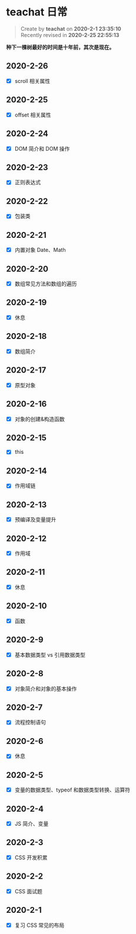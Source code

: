 # teachat 日常

> Create by **teachat** on **2020-2-1 23:35:10**  
> Recently revised in **2020-2-25 22:55:13**

**种下一棵树最好的时间是十年前，其次是现在。**

## 2020-2-26

- [x] scroll 相关属性

## 2020-2-25

- [x] offset 相关属性

## 2020-2-24

- [x] DOM 简介和 DOM 操作

## 2020-2-23

- [x] 正则表达式

## 2020-2-22

- [x] 包装类

## 2020-2-21

- [x] 内置对象 Date、Math

## 2020-2-20

- [x] 数组常见方法和数组的遍历

## 2020-2-19

- [x] 休息

## 2020-2-18

- [x] 数组简介

## 2020-2-17

- [x] 原型对象

## 2020-2-16

- [x] 对象的创建&构造函数

## 2020-2-15

- [x] this

## 2020-2-14

- [x] 作用域链

## 2020-2-13

- [x] 预编译及变量提升

## 2020-2-12

- [x] 作用域

## 2020-2-11

- [x] 休息

## 2020-2-10

- [x] 函数

## 2020-2-9

- [x] 基本数据类型 vs 引用数据类型

## 2020-2-8

- [x] 对象简介和对象的基本操作

## 2020-2-7

- [x] 流程控制语句

## 2020-2-6

- [x] 休息

## 2020-2-5

- [x] 变量的数据类型、typeof 和数据类型转换、运算符

## 2020-2-4

- [x] JS 简介、变量

## 2020-2-3

- [x] CSS 开发积累

## 2020-2-2

- [x] CSS 面试题

## 2020-2-1

- [x] 复习 CSS 常见的布局
